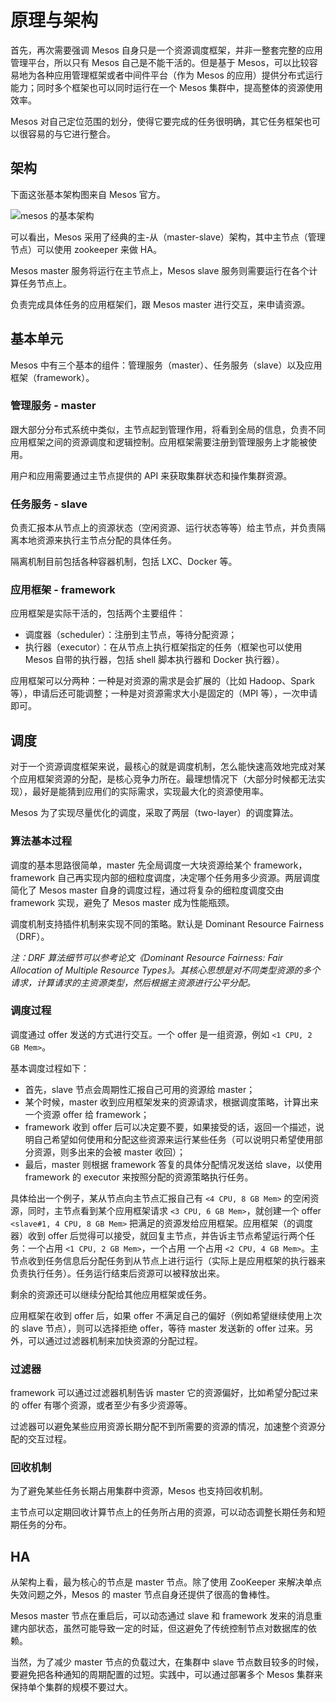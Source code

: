 # 原理与架构

首先，再次需要强调 Mesos 自身只是一个资源调度框架，并非一整套完整的应用管理平台，所以只有 Mesos 自己是不能干活的。但是基于 Mesos，可以比较容易地为各种应用管理框架或者中间件平台（作为 Mesos 的应用）提供分布式运行能力；同时多个框架也可以同时运行在一个 Mesos 集群中，提高整体的资源使用效率。

Mesos 对自己定位范围的划分，使得它要完成的任务很明确，其它任务框架也可以很容易的与它进行整合。

## 架构

下面这张基本架构图来自 Mesos 官方。

![mesos &#x7684;&#x57FA;&#x672C;&#x67B6;&#x6784;](../../.gitbook/assets/mesos-architecture.png)

可以看出，Mesos 采用了经典的主-从（master-slave）架构，其中主节点（管理节点）可以使用 zookeeper 来做 HA。

Mesos master 服务将运行在主节点上，Mesos slave 服务则需要运行在各个计算任务节点上。

负责完成具体任务的应用框架们，跟 Mesos master 进行交互，来申请资源。

## 基本单元

Mesos 中有三个基本的组件：管理服务（master）、任务服务（slave）以及应用框架（framework）。

### 管理服务 - master

跟大部分分布式系统中类似，主节点起到管理作用，将看到全局的信息，负责不同应用框架之间的资源调度和逻辑控制。应用框架需要注册到管理服务上才能被使用。

用户和应用需要通过主节点提供的 API 来获取集群状态和操作集群资源。

### 任务服务 - slave

负责汇报本从节点上的资源状态（空闲资源、运行状态等等）给主节点，并负责隔离本地资源来执行主节点分配的具体任务。

隔离机制目前包括各种容器机制，包括 LXC、Docker 等。

### 应用框架 - framework

应用框架是实际干活的，包括两个主要组件：

* 调度器（scheduler）：注册到主节点，等待分配资源；
* 执行器（executor）：在从节点上执行框架指定的任务（框架也可以使用 Mesos 自带的执行器，包括 shell 脚本执行器和 Docker 执行器）。

应用框架可以分两种：一种是对资源的需求是会扩展的（比如 Hadoop、Spark 等），申请后还可能调整；一种是对资源需求大小是固定的（MPI 等），一次申请即可。

## 调度

对于一个资源调度框架来说，最核心的就是调度机制，怎么能快速高效地完成对某个应用框架资源的分配，是核心竞争力所在。最理想情况下（大部分时候都无法实现），最好是能猜到应用们的实际需求，实现最大化的资源使用率。

Mesos 为了实现尽量优化的调度，采取了两层（two-layer）的调度算法。

### 算法基本过程

调度的基本思路很简单，master 先全局调度一大块资源给某个 framework，framework 自己再实现内部的细粒度调度，决定哪个任务用多少资源。两层调度简化了 Mesos master 自身的调度过程，通过将复杂的细粒度调度交由 framework 实现，避免了 Mesos master 成为性能瓶颈。

调度机制支持插件机制来实现不同的策略。默认是 Dominant Resource Fairness（DRF）。

_注：DRF 算法细节可以参考论文《Dominant Resource Fairness: Fair Allocation of Multiple Resource Types》。其核心思想是对不同类型资源的多个请求，计算请求的主资源类型，然后根据主资源进行公平分配。_

### 调度过程

调度通过 offer 发送的方式进行交互。一个 offer 是一组资源，例如 `<1 CPU, 2 GB Mem>`。

基本调度过程如下：

* 首先，slave 节点会周期性汇报自己可用的资源给 master；
* 某个时候，master 收到应用框架发来的资源请求，根据调度策略，计算出来一个资源 offer 给 framework；
* framework 收到 offer 后可以决定要不要，如果接受的话，返回一个描述，说明自己希望如何使用和分配这些资源来运行某些任务（可以说明只希望使用部分资源，则多出来的会被 master 收回）；
* 最后，master 则根据 framework 答复的具体分配情况发送给 slave，以使用 framework 的 executor 来按照分配的资源策略执行任务。

具体给出一个例子，某从节点向主节点汇报自己有 `<4 CPU, 8 GB Mem>` 的空闲资源，同时，主节点看到某个应用框架请求 `<3 CPU, 6 GB Mem>`，就创建一个 offer `<slave#1, 4 CPU, 8 GB Mem>` 把满足的资源发给应用框架。应用框架（的调度器）收到 offer 后觉得可以接受，就回复主节点，并告诉主节点希望运行两个任务：一个占用 `<1 CPU, 2 GB Mem>`，一个占用 一个占用 `<2 CPU, 4 GB Mem>`。主节点收到任务信息后分配任务到从节点上进行运行（实际上是应用框架的执行器来负责执行任务）。任务运行结束后资源可以被释放出来。

剩余的资源还可以继续分配给其他应用框架或任务。

应用框架在收到 offer 后，如果 offer 不满足自己的偏好（例如希望继续使用上次的 slave 节点），则可以选择拒绝 offer，等待 master 发送新的 offer 过来。另外，可以通过过滤器机制来加快资源的分配过程。

### 过滤器

framework 可以通过过滤器机制告诉 master 它的资源偏好，比如希望分配过来的 offer 有哪个资源，或者至少有多少资源等。

过滤器可以避免某些应用资源长期分配不到所需要的资源的情况，加速整个资源分配的交互过程。

### 回收机制

为了避免某些任务长期占用集群中资源，Mesos 也支持回收机制。

主节点可以定期回收计算节点上的任务所占用的资源，可以动态调整长期任务和短期任务的分布。

## HA

从架构上看，最为核心的节点是 master 节点。除了使用 ZooKeeper 来解决单点失效问题之外，Mesos 的 master 节点自身还提供了很高的鲁棒性。

Mesos master 节点在重启后，可以动态通过 slave 和 framework 发来的消息重建内部状态，虽然可能导致一定的时延，但这避免了传统控制节点对数据库的依赖。

当然，为了减少 master 节点的负载过大，在集群中 slave 节点数目较多的时候，要避免把各种通知的周期配置的过短。实践中，可以通过部署多个 Mesos 集群来保持单个集群的规模不要过大。

